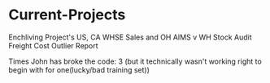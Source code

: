 # Current-Projects
Enchliving Project's
US, CA WHSE Sales and OH
AIMS v WH Stock Audit
Freight Cost Outlier Report

  Times John has broke the code: 3 (but it technically wasn't working right to begin with for one(lucky/bad training set))
